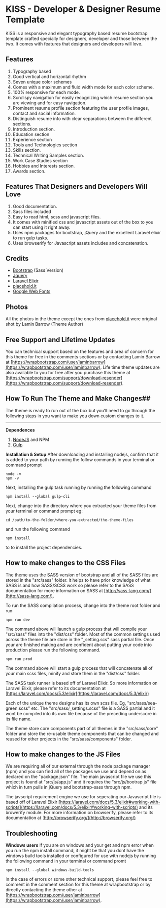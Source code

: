 KISS - Developer & Designer Resume Template
===========================================

KISS is a responsive and elegant typography based resume bootstrap template crafted specially for designers, developer and those between the two. It comes with features that designers and developers will love.

## Features ##
 1. Typography based
 2. Good vertical and horizontal rhythm
 3. Seven unique color schemes
 4. Comes with a maximum and fluid width mode for each color scheme.
 5. 100% responsive for each mode.
 6. Scrollspy navigation for easily recognizing which resume section you are viewing and for easy navigation.
 7. Prominent resume profile section featuring the user profile images, contact and social information.
 8. Distinguish resume info with clear separations between the different sections.
 9. Introduction section.
 10. Education section
 11. Experience section
 12. Tools and Technologies section
 13. Skills section.
 14. Technical Writing Samples section.
 15. Work Case Studies section
 16. Hobbies and Interests section.
 17. Awards section.
 
Features That Designers and Developers Will Love
-------------
 1. Good documentation.
 2. Sass files included
 3. Easy to read html, scss and javascript files.
 4. It comes with minified css and javascript assets out of the box to you can start using it right away.
 5. Uses npm packages for bootstrap, jQuery and the excellent Laravel elixir to run gulp tasks.
 6. Uses browserify for Javascript assets includes and concatenation.

## Credits ##

 - [Bootstrap](http://getbootstrap.com/) (Sass Version)
 - [Jquery](https://jquery.com/)
 - [Laravel Elixir](https://laravel.com/docs/5.3/elixir)
 - [placehold.it](http://placehold.it/)
 - [Google Web Fonts](https://fonts.google.com/)

## Photos ##
All the photos in the theme except the ones from [placehold.it](http://placehold.it/) were original shot by Lamin Barrow (Theme Author)

## Free Support and Lifetime Updates ##
You can technical support based on the features and area of concern for this theme for free in the comments sections or by contacting Lamin Barrow at [https://wrapbootstrap.com/user/laminbarrow](https://wrapbootstrap.com/user/laminbarrow). Life time theme updates are also available to you for free after you purchase this theme at [https://wrapbootstrap.com/support/download-resender](https://wrapbootstrap.com/support/download-resender).

## How To Run The Theme and Make Changes##
The theme is ready to run out of the box but you'll need to go through the following steps in you want to make you down custom changes to it.

----------
**Dependences**

 1. [NodeJS](https://nodejs.org) and NPM
 2. [Gulp](http://gulpjs.com/)

**Installation & Setup**
After downloading and installing nodejs, confirm that it is added to your path by running the follow commands in your terminal or command prompt

    node -v
    npm -v

Next, installing the gulp task running by running the following command

    npm install --global gulp-cli
Next, change into the directory where you extracted your theme files from your terminal or command prompt 
eg:

    cd /path/to-the-folder/where-you-extracted/the-theme-files

and run the following command

    npm install
to to install the project dependencies.

## How to make changes to the CSS Files ##
The theme uses the SASS version of bootstrap and all of the SASS files are stored in the "src/sass" folder. It helps to have prior knowledge of what SASS is and how SASS/SCSS work so please refer to the SASS documentation for more information on SASS at [http://sass-lang.com/](http://sass-lang.com/).

To run the SASS compilation process, change into the theme root folder and run

    npm run dev

The command above will launch a gulp process that will compile your "src/sass" files into the "dist/css" folder. Most of the common settings used across the theme file are store in the "_setting.scs" sass partial file. Once your are finished making and are confident about putting your code into production please run the following command.

    npm run prod
The command above will start a gulp process that will concatenate all of your main scss files, minify and store them in the "dist/css" folder.

The SASS task runner is based off of Laravel Elixir. So more information on Laravel Elixir, please refer to its documentation at [https://laravel.com/docs/5.3/elixir](https://laravel.com/docs/5.3/elixir)

Each of the unique theme designs has its own scss file. Eg, "src/sass/sea-green.scss" etc. The "src/sass/_settings.scss" file is a SASS partial and it wont be compiled into its own file because of the preceding underscore in its file name.

The theme store core components part of all themes in the "src/sass/core" folder and store the re-usable theme components that can be changed and reused for other projects in the "src/sass/components" folder.



## How to make changes to the JS Files ##
We are requiring all of our external through the node package manager (npm) and you can find all of the packages we use and depend on as declared on the "package.json" file. The main javascript file we use this project is found at "src/js/app.js" and it requires the "src/js/bootrap.js" file which in turn pulls in jQuery and bootstrap-sass through npm. 

The javscript requirement engine we use for seperating our Javascript file is based off of Laravel Elixir [https://laravel.com/docs/5.3/elixir#working-with-scripts](https://laravel.com/docs/5.3/elixir#working-with-scripts) and its browerify module. For more information on browserify, please refer to its documentation at [http://browserify.org/](http://browserify.org/)

## Troubleshooting ##
**Windows users**
If you are on windows and your get and npm error when you run the npm install command, it might be that you dont have the windows build tools installed or configured for use with nodejs by running the following command in your terminal or command promt

    npm install --global windows-build-tools


In the case of errors or some other technical support, please feel free to comment in the comment section for this theme at wrapbootstrap or by directly contacting the theme other at [https://wrapbootstrap.com/user/laminbarrow](https://wrapbootstrap.com/user/laminbarrow).




